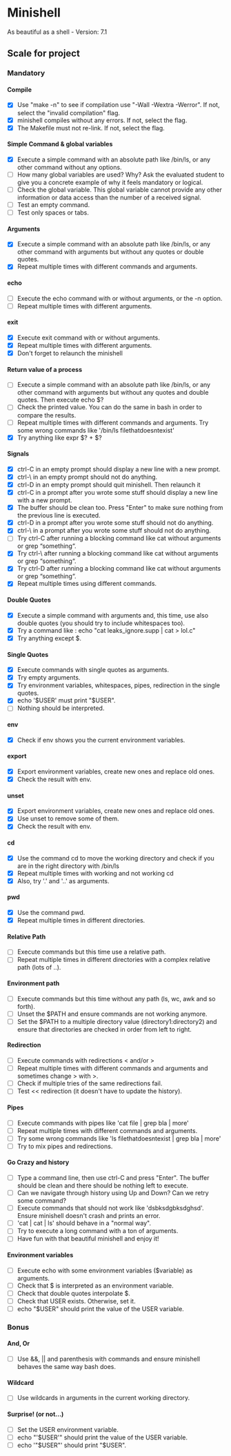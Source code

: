# Minishell
As beautiful as a shell - Version: 7.1

## Scale for project
### Mandatory
#### Compile
- [x] Use "make -n" to see if compilation use "-Wall -Wextra -Werror".
	If not, select the "invalid compilation" flag.
- [x] minishell compiles without any errors. If not, select the flag.
- [x] The Makefile must not re-link. If not, select the flag.

#### Simple Command & global variables
- [x] Execute a simple command with an absolute path like /bin/ls, or any
	other command without any options.
- [ ] How many global variables are used? Why? Ask the evaluated student
	to give you a concrete example of why it feels mandatory or logical.
- [ ] Check the global variable. This global variable cannot provide any
	other information or data access than the number of a received signal.
- [ ] Test an empty command.
- [ ] Test only spaces or tabs.

#### Arguments
- [x] Execute a simple command with an absolute path like /bin/ls, or any
	other command with arguments but without any quotes or double quotes.
- [x] Repeat multiple times with different commands and arguments.

#### echo
- [ ] Execute the echo command with or without arguments, or the -n option.
- [ ] Repeat multiple times with different arguments.

#### exit
- [x] Execute exit command with or without arguments.
- [x] Repeat multiple times with different arguments.
- [x] Don't forget to relaunch the minishell

#### Return value of a process
- [ ] Execute a simple command with an absolute path like /bin/ls, or any other
	command with arguments but without any quotes and double quotes. Then
	execute echo $?
- [ ] Check the printed value. You can do the same in bash in order to compare
	the results.
- [ ] Repeat multiple times with different commands and arguments. Try some
	wrong commands like '/bin/ls filethatdoesntexist'
- [x] Try anything like expr $? + $?

#### Signals

- [x] ctrl-C in an empty prompt should display a new line with a new prompt.
- [x] ctrl-\ in an empty prompt should not do anything.
- [x] ctrl-D in an empty prompt should quit minishell. Then relaunch it
- [x] ctrl-C in a prompt after you wrote some stuff should display a new line
	with a new prompt.
- [x] The buffer should be clean too. Press "Enter" to make sure nothing from
	the previous line is executed.
- [x] ctrl-D in a prompt after you wrote some stuff should not do anything.
- [x] ctrl-\ in a prompt after you wrote some stuff should not do anything.
- [ ] Try ctrl-C after running a blocking command like cat without arguments or grep
	“something“.
- [x] Try ctrl-\ after running a blocking command like cat without arguments or grep
	“something“.
- [x] Try ctrl-D after running a blocking command like cat without arguments or grep
	“something“.
- [x] Repeat multiple times using different commands.

#### Double Quotes
- [x] Execute a simple command with arguments and, this time, use also double
	quotes (you should try to include whitespaces too).
- [x] Try a command like : echo "cat leaks_ignore.supp | cat > lol.c"
- [x] Try anything except $.

#### Single Quotes
- [x] Execute commands with single quotes as arguments.
- [x] Try empty arguments.
- [x] Try environment variables, whitespaces, pipes, redirection in the single quotes.
- [x] echo '$USER' must print "$USER".
- [ ] Nothing should be interpreted.

#### env
- [x] Check if env shows you the current environment variables.

#### export
- [x] Export environment variables, create new ones and replace old ones.
- [x] Check the result with env.

#### unset
- [x] Export environment variables, create new ones and replace old ones.
- [x] Use unset to remove some of them.
- [x] Check the result with env.

#### cd
- [x] Use the command cd to move the working directory and check if you are in
	the right directory with /bin/ls
- [x] Repeat multiple times with working and not working cd
- [x] Also, try '.' and '..' as arguments.

#### pwd
- [x] Use the command pwd.
- [x] Repeat multiple times in different directories.

#### Relative Path
- [ ] Execute commands but this time use a relative path.
- [ ] Repeat multiple times in different directories with a complex
	relative path (lots of ..).

#### Environment path
- [ ] Execute commands but this time without any path (ls, wc, awk and so forth).
- [ ] Unset the $PATH and ensure commands are not working anymore.
- [ ] Set the $PATH to a multiple directory value (directory1:directory2) and
	ensure that directories are checked in order from left to right.

#### Redirection
- [ ] Execute commands with redirections < and/or >
- [ ] Repeat multiple times with different commands and arguments and sometimes
	change > with >.
- [ ] Check if multiple tries of the same redirections fail.
- [ ] Test << redirection (it doesn't have to update the history).

#### Pipes
- [ ] Execute commands with pipes like 'cat file | grep bla | more'
- [ ] Repeat multiple times with different commands and arguments.
- [ ] Try some wrong commands like 'ls filethatdoesntexist | grep bla | more'
- [ ] Try to mix pipes and redirections.

#### Go Crazy and history
- [ ] Type a command line, then use ctrl-C and press "Enter". The buffer should
	be clean and there should be nothing left to execute.
- [ ] Can we navigate through history using Up and Down? Can we retry some command?
- [ ] Execute commands that should not work like 'dsbksdgbksdghsd'.
	Ensure minishell doesn't crash and prints an error.
- [ ] 'cat | cat | ls' should behave in a "normal way".
- [ ] Try to execute a long command with a ton of arguments.
- [ ] Have fun with that beautiful minishell and enjoy it!

#### Environment variables
- [ ] Execute echo with some environment variables ($variable) as arguments.
- [ ] Check that $ is interpreted as an environment variable.
- [ ] Check that double quotes interpolate $.
- [ ] Check that USER exists. Otherwise, set it.
- [ ] echo "$USER" should print the value of the USER variable.

### Bonus
#### And, Or
- [ ] Use &&, || and parenthesis with commands and ensure minishell behaves
	the same way bash does.

#### Wildcard
- [ ] Use wildcards in arguments in the current working directory.

#### Surprise! (or not...)
- [ ] Set the USER environment variable.
- [ ] echo "'$USER'" should print the value of the USER variable.
- [ ] echo '"$USER"' should print "$USER".
